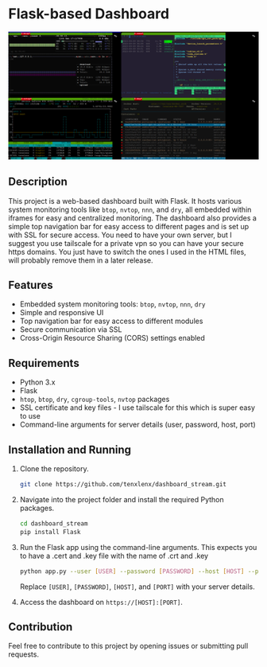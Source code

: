 # Flask-based Dashboard

![Dashboard Screenshot](./assets/dashboard.png)

## Description

This project is a web-based dashboard built with Flask. It hosts various system monitoring tools like `btop`, `nvtop`, `nnn`, and `dry`, all embedded within iframes for easy and centralized monitoring. 
The dashboard also provides a simple top navigation bar for easy access to different pages and is set up with SSL for secure access.
You need to have your own server, but I suggest you use tailscale for a private vpn so you can have your secure https domains. You just have to switch the ones I used in the HTML files, will probably remove them in a later release.

## Features

- Embedded system monitoring tools: `btop`, `nvtop`, `nnn`, `dry`
- Simple and responsive UI
- Top navigation bar for easy access to different modules
- Secure communication via SSL
- Cross-Origin Resource Sharing (CORS) settings enabled

## Requirements

- Python 3.x
- Flask
- `htop`, `btop`, `dry`, `cgroup-tools`, `nvtop` packages
- SSL certificate and key files - I use tailscale for this which is super easy to use
- Command-line arguments for server details (user, password, host, port)

## Installation and Running

1. Clone the repository.
    ```bash
    git clone https://github.com/tenxlenx/dashboard_stream.git
    ```
2. Navigate into the project folder and install the required Python packages. 
    ```bash
    cd dashboard_stream
    pip install Flask
    ```
3. Run the Flask app using the command-line arguments. This expects you to have a .cert and .key file with the name of <domain-name>.crt and <domain-name>.key 
    ```bash
    python app.py --user [USER] --password [PASSWORD] --host [HOST] --port [PORT]
    ```
    Replace `[USER]`, `[PASSWORD]`, `[HOST]`, and `[PORT]` with your server details.

5. Access the dashboard on `https://[HOST]:[PORT]`.

## Contribution

Feel free to contribute to this project by opening issues or submitting pull requests.
